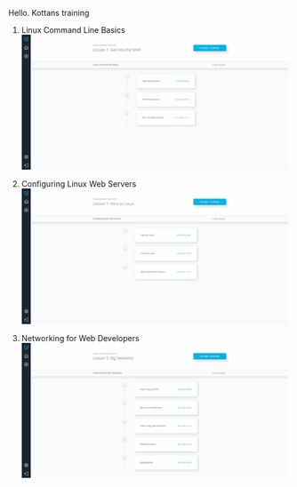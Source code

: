 Hello. Kottans training

1. Linux Command Line Basics
![Screenshot](task_1/first.png)

2. Configuring Linux Web Servers
![Screenshot](task_1/second.png)

3. Networking for Web Developers
![Screenshot](task_1/third.png)